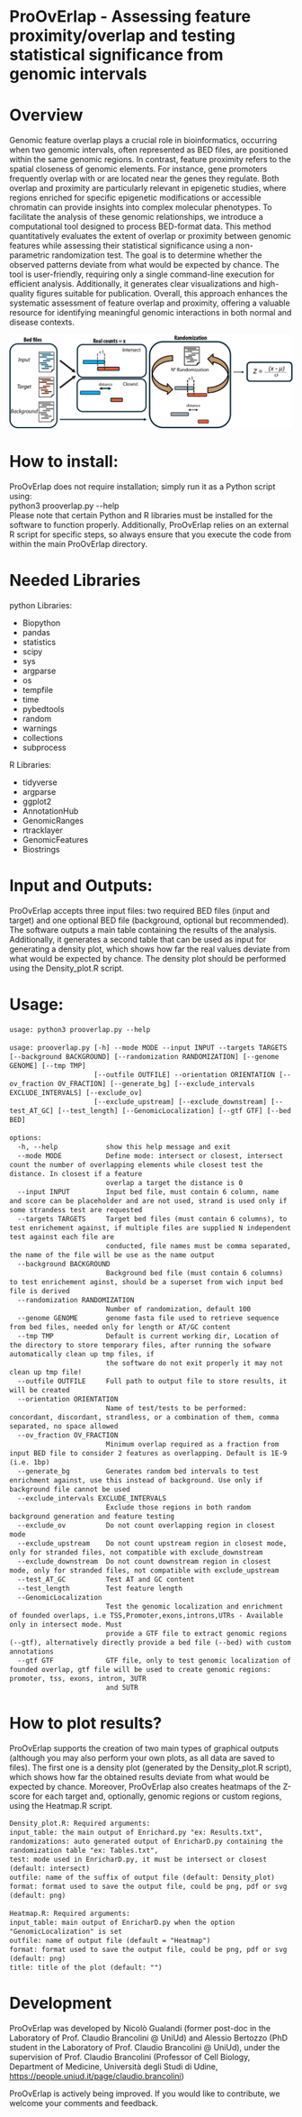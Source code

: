 # ProOvErlap - Assessing feature proximity/overlap and testing statistical significance from genomic intervals
# Overview
Genomic feature overlap plays a crucial role in bioinformatics, occurring when two genomic intervals, often represented as BED files, are positioned within the same genomic regions. In contrast, feature proximity refers to the spatial closeness of genomic elements. For instance, gene promoters frequently overlap with or are located near the genes they regulate. Both overlap and proximity are particularly relevant in epigenetic studies, where regions enriched for specific epigenetic modifications or accessible chromatin can provide insights into complex molecular phenotypes. To facilitate the analysis of these genomic relationships, we introduce a computational tool designed to process BED-format data. This method quantitatively evaluates the extent of overlap or proximity between genomic features while assessing their statistical significance using a non-parametric randomization test. The goal is to determine whether the observed patterns deviate from what would be expected by chance. The tool is user-friendly, requiring only a single command-line execution for efficient analysis. Additionally, it generates clear visualizations and high-quality figures suitable for publication. Overall, this approach enhances the systematic assessment of feature overlap and proximity, offering a valuable resource for identifying meaningful genomic interactions in both normal and disease contexts.

![ProOvErlap Logo](Fig5.jpg)

# How to install:
ProOvErlap does not require installation; simply run it as a Python script using:  
python3 prooverlap.py --help  
Please note that certain Python and R libraries must be installed for the software to function properly. Additionally, ProOvErlap relies on an external R script for specific steps, so always ensure that you execute the code from within the main ProOvErlap directory.

# Needed Libraries
python Libraries:

- Biopython
- pandas
- statistics
- scipy
- sys
- argparse
- os
- tempfile
- time
- pybedtools
- random
- warnings
- collections
- subprocess

R Libraries:

- tidyverse
- argparse
- ggplot2
- AnnotationHub
- GenomicRanges
- rtracklayer
- GenomicFeatures
- Biostrings

# Input and Outputs:

ProOvErlap accepts three input files: two required BED files (input and target) and one optional BED file (background, optional but recommended). The software outputs a main table containing the results of the analysis. Additionally, it generates a second table that can be used as input for generating a density plot, which shows how far the real values deviate from what would be expected by chance. The density plot should be performed using the Density_plot.R script.

# Usage:

```
usage: python3 prooverlap.py --help

usage: prooverlap.py [-h] --mode MODE --input INPUT --targets TARGETS [--background BACKGROUND] [--randomization RANDOMIZATION] [--genome GENOME] [--tmp TMP]
                     [--outfile OUTFILE] --orientation ORIENTATION [--ov_fraction OV_FRACTION] [--generate_bg] [--exclude_intervals EXCLUDE_INTERVALS] [--exclude_ov]
                     [--exclude_upstream] [--exclude_downstream] [--test_AT_GC] [--test_length] [--GenomicLocalization] [--gtf GTF] [--bed BED]

options:
  -h, --help            show this help message and exit
  --mode MODE           Define mode: intersect or closest, intersect count the number of overlapping elements while closest test the distance. In closest if a feature
                        overlap a target the distance is 0
  --input INPUT         Input bed file, must contain 6 column, name and score can be placeholder and are not used, strand is used only if some strandess test are requested
  --targets TARGETS     Target bed files (must contain 6 columns), to test enrichement against, if multiple files are supplied N independent test against each file are
                        conducted, file names must be comma separated, the name of the file will be use as the name output
  --background BACKGROUND
                        Background bed file (must contain 6 columns) to test enrichement aginst, should be a superset from wich input bed file is derived
  --randomization RANDOMIZATION
                        Number of randomization, default 100
  --genome GENOME       genome fasta file used to retrieve sequence from bed files, needed only for length or AT/GC content
  --tmp TMP             Default is current working dir, Location of the directory to store temporary files, after running the sofware automatically clean up tmp files, if
                        the software do not exit properly it may not clean up tmp file!
  --outfile OUTFILE     Full path to output file to store results, it will be created
  --orientation ORIENTATION
                        Name of test/tests to be performed: concordant, discordant, strandless, or a combination of them, comma separated, no space allowed
  --ov_fraction OV_FRACTION
                        Minimum overlap required as a fraction from input BED file to consider 2 features as overlapping. Default is 1E-9 (i.e. 1bp)
  --generate_bg         Generates random bed intervals to test enrichment against, use this instead of background. Use only if background file cannot be used
  --exclude_intervals EXCLUDE_INTERVALS
                        Exclude those regions in both random background generation and feature testing
  --exclude_ov          Do not count overlapping region in closest mode
  --exclude_upstream    Do not count upstream region in closest mode, only for stranded files, not compatible with exclude_downstream
  --exclude_downstream  Do not count downstream region in closest mode, only for stranded files, not compatible with exclude_upstream
  --test_AT_GC          Test AT and GC content
  --test_length         Test feature length
  --GenomicLocalization
                        Test the genomic localization and enrichment of founded overlaps, i.e TSS,Promoter,exons,introns,UTRs - Available only in intersect mode. Must
                        provide a GTF file to extract genomic regions (--gtf), alternatively directly provide a bed file (--bed) with custom annotations
  --gtf GTF             GTF file, only to test genomic localization of founded overlap, gtf file will be used to create genomic regions: promoter, tss, exons, intron, 3UTR
                        and 5UTR
```

# How to plot results?
ProOvErlap supports the creation of two main types of graphical outputs (although you may also perform your own plots, as all data are saved to files). The first one is a density plot (generated by the Density_plot.R script), which shows how far the obtained results deviate from what would be expected by chance. Moreover, ProOvErlap also creates heatmaps of the Z-score for each target and, optionally, genomic regions or custom regions, using the Heatmap.R script.

```
Density_plot.R: Required arguments: 
input_table: the main output of Enrichard.py "ex: Results.txt",
randomizations: auto generated output of EnricharD.py containing the randomization table "ex: Tables.txt",
test: mode used in EnricharD.py, it must be intersect or closest (default: intersect)
outfile: name of the suffix of output file (default: Density_plot)
format: format used to save the output file, could be png, pdf or svg (default: png)

Heatmap.R: Required arguments:
input_table: main output of EnricharD.py when the option "GenomicLocalization" is set
outfile: name of output file (default = "Heatmap")
format: format used to save the output file, could be png, pdf or svg (default: png)
title: title of the plot (default: "")
```

# Development 
ProOvErlap was developed by Nicolò Gualandi (former post-doc in the Laboratory of Prof. Claudio Brancolini @ UniUd) and Alessio Bertozzo (PhD student in the Laboratory of Prof. Claudio Brancolini @ UniUd), under the supervision of Prof. Claudio Brancolini (Professor of Cell Biology, Department of Medicine, Università degli Studi di Udine, https://people.uniud.it/page/claudio.brancolini)  

ProOvErlap is actively being improved. If you would like to contribute, we welcome your comments and feedback.  
